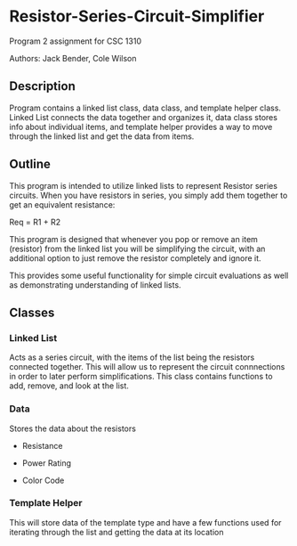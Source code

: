 # Resistor-Series-Circuit-Simplifier
Program 2 assignment for CSC 1310


Authors: Jack Bender, Cole Wilson 

## Description
Program contains a linked list class, data class, and template helper class. Linked List connects the data together and organizes it, data class stores info about individual items, 
and template helper provides a way to move through the linked list and get the data from items. 

## Outline
This program is intended to utilize linked lists to represent Resistor series circuits. When you have resistors in series, you simply add them together to get an equivalent resistance: 


  Req = R1 + R2


This program is designed that whenever you pop or remove an item (resistor) from the linked list you will be simplifying the circuit, 
with an additional option to just remove the resistor completely and ignore it. 


This provides some useful functionality for simple circuit evaluations as well as demonstrating understanding of linked lists. 

## Classes 
### Linked List
Acts as a series circuit, with the items of the list being the resistors connected together. This will allow us to represent the circuit connnections in order to 
later perform simplifications. This class contains functions to add, remove, and look at the list. 
### Data 
Stores the data about the resistors 

- Resistance

- Power Rating

- Color Code 
### Template Helper 
This will store data of the template type and have a few functions used for iterating through the list and getting the data at its location
